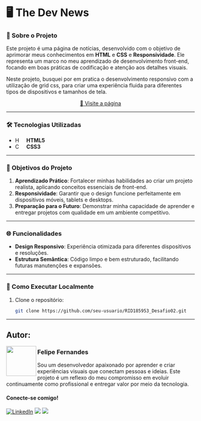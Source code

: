 # 🖥 The Dev News 

### 📜 Sobre o Projeto  
Este projeto é uma página de notícias, desenvolvido com o objetivo de aprimorar meus conhecimentos em **HTML** e **CSS** e **Responsividade**. Ele representa um marco no meu aprendizado de desenvolvimento front-end, focando em boas práticas de codificação e atenção aos detalhes visuais.

Neste projeto, busquei por em pratica o desenvolvimento responsivo com a utilização de grid css, para criar uma experiência fluida para diferentes tipos de dispositivos e tamanhos de tela.

<p align="center">
     <a href="https://rid185953.netlify.app">📱 Visite a página</a>
</p>

---

### 🛠️ Tecnologias Utilizadas  
- **HTML5** <img 
    align="left" 
    alt="HTML"
    title="HTML" 
    width="17px" 
    style="padding-right: 10px;" 
    src="https://cdn.jsdelivr.net/gh/devicons/devicon@latest/icons/html5/html5-original.svg"/>
- **CSS3**<img 
    align="left" 
    alt="CSS" 
    title="CSS"
    width="17px" 
    style="padding-right: 10px;" 
    src="https://cdn.jsdelivr.net/gh/devicons/devicon@latest/icons/css3/css3-original.svg" 
/>

---

### 🎯 Objetivos do Projeto  
1. **Aprendizado Prático**: Fortalecer minhas habilidades ao criar um projeto realista, aplicando conceitos essenciais de front-end.  
2. **Responsividade**: Garantir que o design funcione perfeitamente em dispositivos móveis, tablets e desktops.  
3. **Preparação para o Futuro**: Demonstrar minha capacidade de aprender e entregar projetos com qualidade em um ambiente competitivo.  

---

### 🌐 Funcionalidades  
- **Design Responsivo**: Experiência otimizada para diferentes dispositivos e resoluções.  
- **Estrutura Semântica**: Código limpo e bem estruturado, facilitando futuras manutenções e expansões.

---

### 📂 Como Executar Localmente  
1. Clone o repositório:  
   ```bash
   git clone https://github.com/seu-usuario/RID185953_Desafio02.git

---

## Autor:

<img  src="https://github.com/FelipeFernandesr/MuseuNacional/blob/main/img/AvatarFelipe.png"  width="80px" align="left" /> 


### Felipe Fernandes
Sou um desenvolvedor apaixonado por aprender e criar experiências visuais que conectam pessoas e ideias. Este projeto é um reflexo do meu compromisso em evoluir continuamente como profissional e entregar valor por meio da tecnologia.

#### Conecte-se comigo!

[![LinkedIn](https://img.shields.io/badge/linkedin-0A66C2?style=for-the-badge&logo=linkedin&logoColor=white)](https://www.linkedin.com/in/FelipeFernandesr)
<a href = "mailto:felipefrf9@gmail.com"><img src="https://img.shields.io/badge/Gmail-D14836?style=for-the-badge&logo=gmail&logoColor=white" target="_blank"></a>
<a href="https://api.whatsapp.com/send?l=pt_BR&phone=5521979086285" target="_blank"><img src="https://img.shields.io/badge/WhatsApp-25D366?style=for-the-badge&logo=whatsapp&logoColor=white" target="_blank"></a>


